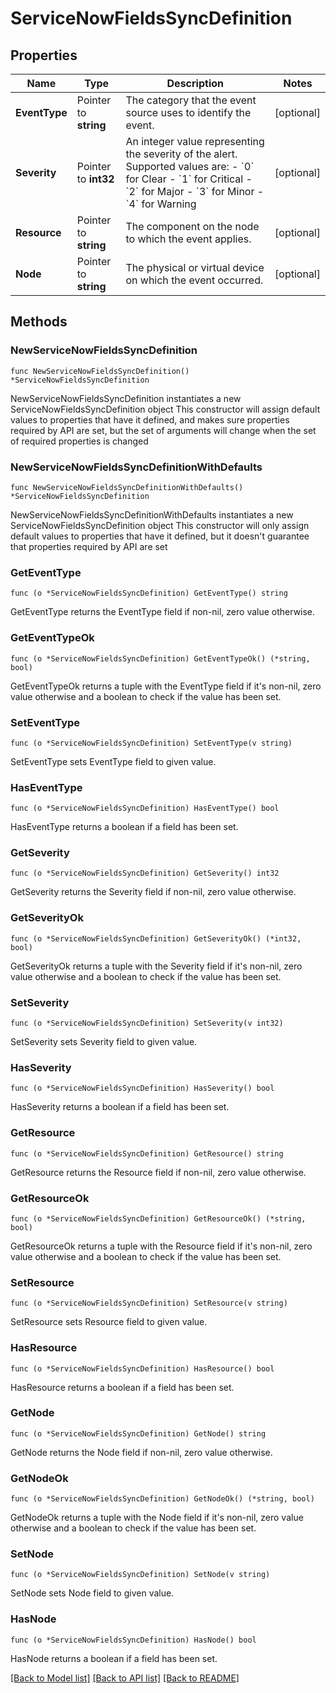 # ServiceNowFieldsSyncDefinition

## Properties

Name | Type | Description | Notes
------------ | ------------- | ------------- | -------------
**EventType** | Pointer to **string** | The category that the event source uses to identify the event. | [optional] 
**Severity** | Pointer to **int32** | An integer value representing the severity of the alert. Supported values are:   - &#x60;0&#x60; for Clear   - &#x60;1&#x60; for Critical   - &#x60;2&#x60; for Major   - &#x60;3&#x60; for Minor   - &#x60;4&#x60; for Warning | [optional] 
**Resource** | Pointer to **string** | The component on the node to which the event applies. | [optional] 
**Node** | Pointer to **string** | The physical or virtual device on which the event occurred. | [optional] 

## Methods

### NewServiceNowFieldsSyncDefinition

`func NewServiceNowFieldsSyncDefinition() *ServiceNowFieldsSyncDefinition`

NewServiceNowFieldsSyncDefinition instantiates a new ServiceNowFieldsSyncDefinition object
This constructor will assign default values to properties that have it defined,
and makes sure properties required by API are set, but the set of arguments
will change when the set of required properties is changed

### NewServiceNowFieldsSyncDefinitionWithDefaults

`func NewServiceNowFieldsSyncDefinitionWithDefaults() *ServiceNowFieldsSyncDefinition`

NewServiceNowFieldsSyncDefinitionWithDefaults instantiates a new ServiceNowFieldsSyncDefinition object
This constructor will only assign default values to properties that have it defined,
but it doesn't guarantee that properties required by API are set

### GetEventType

`func (o *ServiceNowFieldsSyncDefinition) GetEventType() string`

GetEventType returns the EventType field if non-nil, zero value otherwise.

### GetEventTypeOk

`func (o *ServiceNowFieldsSyncDefinition) GetEventTypeOk() (*string, bool)`

GetEventTypeOk returns a tuple with the EventType field if it's non-nil, zero value otherwise
and a boolean to check if the value has been set.

### SetEventType

`func (o *ServiceNowFieldsSyncDefinition) SetEventType(v string)`

SetEventType sets EventType field to given value.

### HasEventType

`func (o *ServiceNowFieldsSyncDefinition) HasEventType() bool`

HasEventType returns a boolean if a field has been set.

### GetSeverity

`func (o *ServiceNowFieldsSyncDefinition) GetSeverity() int32`

GetSeverity returns the Severity field if non-nil, zero value otherwise.

### GetSeverityOk

`func (o *ServiceNowFieldsSyncDefinition) GetSeverityOk() (*int32, bool)`

GetSeverityOk returns a tuple with the Severity field if it's non-nil, zero value otherwise
and a boolean to check if the value has been set.

### SetSeverity

`func (o *ServiceNowFieldsSyncDefinition) SetSeverity(v int32)`

SetSeverity sets Severity field to given value.

### HasSeverity

`func (o *ServiceNowFieldsSyncDefinition) HasSeverity() bool`

HasSeverity returns a boolean if a field has been set.

### GetResource

`func (o *ServiceNowFieldsSyncDefinition) GetResource() string`

GetResource returns the Resource field if non-nil, zero value otherwise.

### GetResourceOk

`func (o *ServiceNowFieldsSyncDefinition) GetResourceOk() (*string, bool)`

GetResourceOk returns a tuple with the Resource field if it's non-nil, zero value otherwise
and a boolean to check if the value has been set.

### SetResource

`func (o *ServiceNowFieldsSyncDefinition) SetResource(v string)`

SetResource sets Resource field to given value.

### HasResource

`func (o *ServiceNowFieldsSyncDefinition) HasResource() bool`

HasResource returns a boolean if a field has been set.

### GetNode

`func (o *ServiceNowFieldsSyncDefinition) GetNode() string`

GetNode returns the Node field if non-nil, zero value otherwise.

### GetNodeOk

`func (o *ServiceNowFieldsSyncDefinition) GetNodeOk() (*string, bool)`

GetNodeOk returns a tuple with the Node field if it's non-nil, zero value otherwise
and a boolean to check if the value has been set.

### SetNode

`func (o *ServiceNowFieldsSyncDefinition) SetNode(v string)`

SetNode sets Node field to given value.

### HasNode

`func (o *ServiceNowFieldsSyncDefinition) HasNode() bool`

HasNode returns a boolean if a field has been set.


[[Back to Model list]](../README.md#documentation-for-models) [[Back to API list]](../README.md#documentation-for-api-endpoints) [[Back to README]](../README.md)


